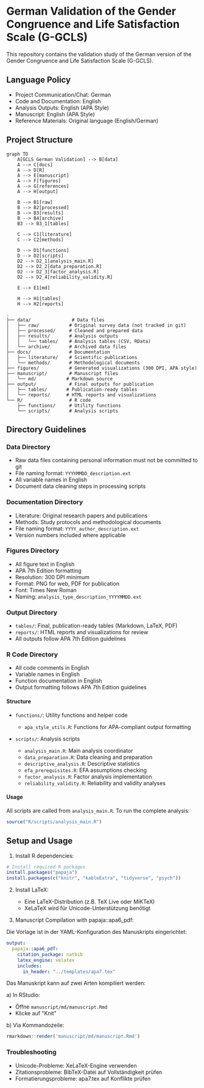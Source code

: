 # German Validation of the Gender Congruence and Life Satisfaction Scale (G-GCLS)

This repository contains the validation study of the German version of the Gender Congruence and Life Satisfaction Scale (G-GCLS).

## Language Policy

- Project Communication/Chat: German
- Code and Documentation: English
- Analysis Outputs: English (APA Style)
- Manuscript: English (APA Style)
- Reference Materials: Original language (English/German)

## Project Structure

```mermaid
graph TD
    A[GCLS German Validation] --> B[data]
    A --> C[docs]
    A --> D[R]
    A --> E[manuscript]
    A --> F[figures]
    A --> G[references]
    A --> H[output]

    B --> B1[raw]
    B --> B2[processed]
    B --> B3[results]
    B --> B4[archive]
    B3 --> B3_1[tables]

    C --> C1[literature]
    C --> C2[methods]

    D --> D1[functions]
    D --> D2[scripts]
    D2 --> D2_1[analysis_main.R]
    D2 --> D2_2[data_preparation.R]
    D2 --> D2_3[factor_analysis.R]
    D2 --> D2_4[reliability_validity.R]

    E --> E1[md]

    H --> H1[tables]
    H --> H2[reports]
```

```
.
├── data/               # Data files
│   ├── raw/           # Original survey data (not tracked in git)
│   ├── processed/     # Cleaned and prepared data
│   ├── results/       # Analysis outputs
│   │   └── tables/    # Analysis tables (CSV, RData)
│   └── archive/       # Archived data files
├── docs/              # Documentation
│   ├── literature/    # Scientific publications
│   └── methods/       # Methodological documents
├── figures/           # Generated visualizations (300 DPI, APA style)
├── manuscript/        # Manuscript files
│   └── md/           # Markdown source
├── output/            # Final outputs for publication
│   ├── tables/       # Publication-ready tables
│   └── reports/      # HTML reports and visualizations
└── R/                 # R code
    ├── functions/     # Utility functions
    └── scripts/       # Analysis scripts
```

## Directory Guidelines

### Data Directory
- Raw data files containing personal information must not be committed to git
- File naming format: `YYYYMMDD_description.ext`
- All variable names in English
- Document data cleaning steps in processing scripts

### Documentation Directory
- Literature: Original research papers and publications
- Methods: Study protocols and methodological documents
- File naming format: `YYYY_author_description.ext`
- Version numbers included where applicable

### Figures Directory
- All figure text in English
- APA 7th Edition formatting
- Resolution: 300 DPI minimum
- Format: PNG for web, PDF for publication
- Font: Times New Roman
- Naming: `analysis_type_description_YYYYMMDD.ext`

### Output Directory
- `tables/`: Final, publication-ready tables (Markdown, LaTeX, PDF)
- `reports/`: HTML reports and visualizations for review
- All outputs follow APA 7th Edition guidelines

### R Code Directory
- All code comments in English
- Variable names in English
- Function documentation in English
- Output formatting follows APA 7th Edition guidelines

#### Structure
- `functions/`: Utility functions and helper code
  - `apa_style_utils.R`: Functions for APA-compliant output formatting
  
- `scripts/`: Analysis scripts
  - `analysis_main.R`: Main analysis coordinator
  - `data_preparation.R`: Data cleaning and preparation
  - `descriptive_analysis.R`: Descriptive statistics
  - `efa_prerequisites.R`: EFA assumptions checking
  - `factor_analysis.R`: Factor analysis implementation
  - `reliability_validity.R`: Reliability and validity analyses

#### Usage
All scripts are called from `analysis_main.R`. To run the complete analysis:

```R
source("R/scripts/analysis_main.R")
```

## Setup and Usage

1. Install R dependencies:
```r
# Install required R packages
install.packages("papaja")
install.packages(c("knitr", "kableExtra", "tidyverse", "psych"))
```

2. Install LaTeX:
   - Eine LaTeX-Distribution (z.B. TeX Live oder MiKTeX)
   - XeLaTeX wird für Unicode-Unterstützung benötigt

3. Manuscript Compilation with papaja::apa6_pdf:

Die Vorlage ist in der YAML-Konfiguration des Manuskripts eingerichtet:

```yaml
output:
  papaja::apa6_pdf:
    citation_package: natbib
    latex_engine: xelatex
    includes:
      in_header: "../templates/apa7.tex"
```

Das Manuskript kann auf zwei Arten kompiliert werden:

a) In RStudio:
   - Öffne `manuscript/md/manuscript.Rmd`
   - Klicke auf "Knit"

b) Via Kommandozeile:
```r
rmarkdown::render('manuscript/md/manuscript.Rmd')
```

### Troubleshooting

- Unicode-Probleme: XeLaTeX-Engine verwenden
- Zitationsprobleme: BibTeX-Datei auf Vollständigkeit prüfen
- Formatierungsprobleme: apa7.tex auf Konflikte prüfen